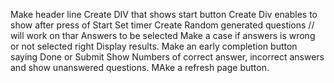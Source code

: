 Make header line
Create DIV that shows start button
Create Div enables to show after press of Start
Set timer
Create Random generated questions // will work on thar
Answers to be selected
Make a case if answers is wrong or not selected right Display results.
Make an early completion button saying Done or Submit
Show Numbers of correct answer, incorrect answers and show unanswered questions.
MAke a refresh page button.
